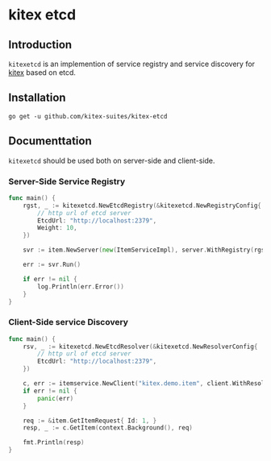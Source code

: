 # kitex etcd

## Introduction

``kitexetcd`` is an implemention of service registry and service discovery for [kitex]("https://github.com/cloudwego/kitex") based on etcd.

## Installation

```shell
go get -u github.com/kitex-suites/kitex-etcd
```

## Documenttation

``kitexetcd`` should be used both on server-side and client-side.

### Server-Side Service Registry

```go
func main() {
    rgst, _ := kitexetcd.NewEtcdRegistry(&kitexetcd.NewRegistryConfig{
        // http url of etcd server
        EtcdUrl: "http://localhost:2379",
        Weight: 10,
    })

    svr := item.NewServer(new(ItemServiceImpl), server.WithRegistry(rgst))

    err := svr.Run()

    if err != nil {
        log.Println(err.Error())
    }
}
```

### Client-Side service Discovery

```go
func main() {
    rsv, _ := kitexetcd.NewEtcdResolver(&kitexetcd.NewResolverConfig{
        // http url of etcd server
        EtcdUrl: "http://localhost:2379",
    })

    c, err := itemservice.NewClient("kitex.demo.item", client.WithResolver(rsv))
    if err != nil {
        panic(err)
    }

    req := &item.GetItemRequest{ Id: 1, }
    resp, _ := c.GetItem(context.Background(), req)

    fmt.Println(resp)
}
```
